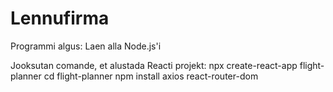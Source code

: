 # Lennufirma

Programmi algus:
Laen alla Node.js'i 

Jooksutan comande, et alustada Reacti projekt: 
npx create-react-app flight-planner
cd flight-planner
npm install axios react-router-dom

